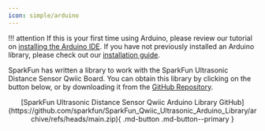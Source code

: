 ```yaml
---
icon: simple/arduino
---
```


!!! attention
	If this is your first time using Arduino, please review our tutorial on [installing the Arduino IDE](https://learn.sparkfun.com/tutorials/installing-arduino-ide). If you have not previously installed an Arduino library, please check out our [installation guide](https://learn.sparkfun.com/tutorials/installing-an-arduino-library).


SparkFun has written a library to work with the SparkFun Ultrasonic Distance Sensor Qwiic Board. You can obtain this library <!--through the Arduino Library Manager by searching for "Ultrasonic" and installing the latest version. If you prefer--> by clicking on the button below, or by downloading it from the [GitHub Repository](https://github.com/sparkfun/SparkFun_Qwiic_Ultrasonic_Arduino_Library).

<center>
	[SparkFun Ultrasonic Distance Sensor Qwiic Arduino Library GitHub](https://github.com/sparkfun/SparkFun_Qwiic_Ultrasonic_Arduino_Library/archive/refs/heads/main.zip){ .md-button .md-button--primary }
</center>



